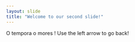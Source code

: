 ```yaml
---
layout: slide
title: "Welcome to our second slide!"
---
```

O tempora o mores !
Use the left arrow to go back!
